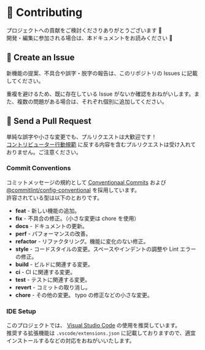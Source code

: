 # 🌟 Contributing

プロジェクトへの貢献をご検討くださりありがとうございます 🙏  
開発・編集に参加される場合は、本ドキュメントをお読みください 👀

## 📩 Create an Issue

新機能の提案、不具合や誤字・脱字の報告は、このリポジトリの Issues に記載してください。

重複を避けるため、既に存在している Issue がないか確認をおねがいします。また、複数の問題がある場合は、それぞれ個別に追加してください。

## 🚀 Send a Pull Request

単純な誤字や小さな変更でも、プルリクエストは大歓迎です！  
[コントリビューター行動規範](./CODE_OF_CONDUCT.md) に反する内容を含むプルリクエストは受け入れておりません。ご注意ください。

### Commit Conventions

コミットメッセージの規約として [Conventionaal Commits](https://www.conventionalcommits.org/ja/v1.0.0/) および [@commitlint/config-conventional](https://github.com/conventional-changelog/commitlint/tree/master/%40commitlint/config-conventional) を採用しています。  
許容されている型は以下のとおりです。

- **feat** - 新しい機能の追加。
- **fix** - 不具合の修正。（小さな変更は chore を使用）
- **docs** - ドキュメントの更新。
- **perf** - パフォーマンスの改善。
- **refactor** - リファクタリング。機能に変化のない修正。
- **style** - コードスタイルの変更。スペースやインデントの調整や Lint エラーの修正。
- **build** - ビルドに関連する変更。
- **ci** - CI に関連する変更。
- **test** - テストに関連する変更。
- **revert** - コミットの取り消し。
- **chore** - その他の変更。 typo の修正などの小さな変更。

### IDE Setup

このプロジェクトでは、 [Visual Studio Code](https://code.visualstudio.com/) の使用を推奨しています。  
推奨する拡張機能は `.vscode/extensions.json` に記載しておりますので、適宜インストールするなどの対応をおねがいいたします。

